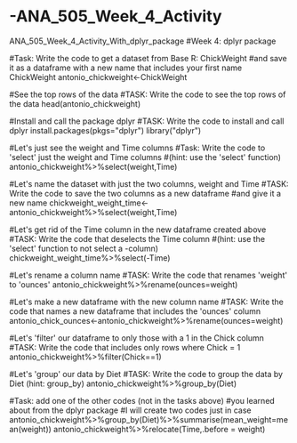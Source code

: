 # -ANA_505_Week_4_Activity
ANA_505_Week_4_Activity_With_dplyr_package
#Week 4: dplyr package

#Task: Write the code to get a dataset from Base R: ChickWeight
#and save it as a dataframe with a new name that includes your first name
ChickWeight
antonio_chickweight<-ChickWeight

#See the top rows of the data
#TASK: Write the code to see the top rows of the data
head(antonio_chickweight)

#Install and call the package dplyr
#TASK: Write the code to install and call dplyr
install.packages(pkgs="dplyr")
library("dplyr")

#Let's just see the weight and Time columns
#Task: Write the code to 'select' just the weight and Time columns 
#(hint: use the 'select' function)
antonio_chickweight%>%select(weight,Time)

#Let's name the dataset with just the two columns, weight and Time
#TASK: Write the code to save the two columns as a new dataframe
#and give it a new name
chickweight_weight_time<-antonio_chickweight%>%select(weight,Time)

#Let's get rid of the Time column in the new dataframe created above
#TASK: Write the code that deselects the Time column
#(hint: use the 'select' function to not select a -column)
chickweight_weight_time%>%select(-Time)

#Let's rename a column name
#TASK: Write the code that renames 'weight' to 'ounces'
antonio_chickweight%>%rename(ounces=weight)

#Let's make a new dataframe with the new column name
#TASK: Write the code that names a new dataframe that includes the 'ounces' column
antonio_chick_ounces<-antonio_chickweight%>%rename(ounces=weight)

#Let's 'filter' our dataframe to only those with a 1 in the Chick column
#TASK: Write the code that includes only rows where Chick = 1
antonio_chickweight%>%filter(Chick==1)

#Let's 'group' our data by Diet
#TASK: Write the code to group the data by Diet (hint: group_by)
antonio_chickweight%>%group_by(Diet)

#Task: add one of the other codes (not in the tasks above) 
#you learned about from the dplyr package
#I will create two codes just in case
antonio_chickweight%>%group_by(Diet)%>%summarise(mean_weight=mean(weight))
antonio_chickweight%>%relocate(Time,.before = weight)
